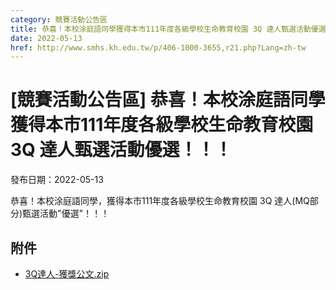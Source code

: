 ```yaml
---
category: 競賽活動公告區
title: 恭喜！本校涂庭語同學獲得本市111年度各級學校生命教育校園 3Q 達人甄選活動優選！！！
date: 2022-05-13
href: http://www.smhs.kh.edu.tw/p/406-1000-3655,r21.php?Lang=zh-tw
---
```


# [競賽活動公告區] 恭喜！本校涂庭語同學獲得本市111年度各級學校生命教育校園 3Q 達人甄選活動優選！！！

發布日期：2022-05-13

恭喜！本校涂庭語同學，獲得本市111年度各級學校生命教育校園 3Q 達人(MQ部分)甄選活動"優選"！！！

## 附件

- [3Q達人-獲獎公文.zip](https://www.smhs.kh.edu.tw/app/index.php?Action=downloadfile&file=WVhSMFlXTm9MelkyTDNCMFlWOHpOREk0WHpreU9EZ3pPRFZmTURJMk9UY3VlbWx3&fname=0054XWQKUSUSNP0000JC54ICWWNKWTB1FGUWNOHGQPGDPO40OKUS24PO0054ROEGSSWWWWXTA40454TX34XSTSXWKL34GCICTXJDA4CCSWA420VWDGCCXXSSROPOSSOO)

